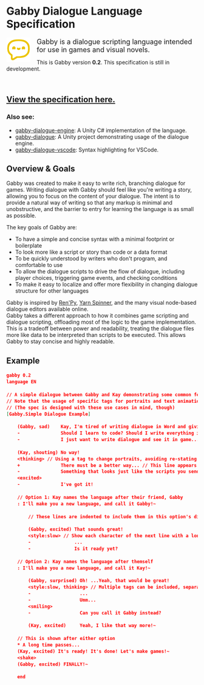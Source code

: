 Gabby Dialogue Language Specification
=====================================
<img align="left" style="padding-right:16px" src="images/GabbyLogo.png" alt="Gabby Logo">

<span style="font-size:18px">
Gabby is a dialogue scripting language intended for use in games and visual novels.  
</span>

This is Gabby version **0.2**. This specification is still in development.

<br>

## [View the specification here.](gabbySpecification.md)

### Also see:
- [gabby-dialogue-engine](https://github.com/zdawson/gabby-dialogue-engine): A Unity C# implementation of the language.
- [gabby-dialogue](https://github.com/zdawson/gabby-dialogue): A Unity project demonstrating usage of the dialogue engine.
- [gabby-dialogue-vscode](https://github.com/zdawson/gabby-dialogue-vscode): Syntax highlighting for VSCode.

Overview & Goals
----------------

Gabby was created to make it easy to write rich, branching dialogue for games. Writing dialogue with Gabby should feel like you're writing a story, allowing you to focus on the content of your dialogue. The intent is to provide a natural way of writing so that any markup is minimal and unobstructive, and the barrier to entry for learning the language is as small as possible.

The key goals of Gabby are:
- To have a simple and concise syntax with a minimal footprint or boilerplate
- To look more like a script or story than code or a data format
- To be quickly understood by writers who don't program, and comfortable to use
- To allow the dialogue scripts to drive the flow of dialogue, including player choices, triggering game events, and checking conditions
- To make it easy to localize and offer more flexibility in changing dialogue structure for other languages

Gabby is inspired by [Ren'Py](https://www.renpy.org/), [Yarn Spinner](https://yarnspinner.dev/), and the many visual node-based dialogue editors available online.  
Gabby takes a different approach to how it combines game scripting and dialogue scripting, offloading most of the logic to the game implementation. This is a tradeoff between power and readability, treating the dialogue files more like data to be interpreted than scripts to be executed. This allows Gabby to stay concise and highly readable.

Example
--------
```json <!-- can't do proper highlighting, this at least partially works -->
gabby 0.2
language EN

// A simple dialogue between Gabby and Kay demonstrating some common features of the language.
// Note that the usage of specific tags for portraits and text animation relies on game-side implementation and is not part of the language spec by default.
// (The spec is designed with these use cases in mind, though)
[Gabby.Simple Dialogue Example]

    (Gabby, sad)    Kay, I'm tired of writing dialogue in Word and giving it to you to put into the game.
    -               Should I learn to code? Should I write everything in this node-based editor?
    -               I just want to write dialogue and see it in game...

    (Kay, shouting) No way!
    <thinking> // Using a tag to change portraits, avoiding re-stating the character name over and over
    +               There must be a better way... // This line appears in the same dialogue box, but after an additional input
    -               Something that looks just like the scripts you send me, but just works...
    <excited>
    -               I've got it!

    // Option 1: Kay names the language after their friend, Gabby
    : I'll make you a new language, and call it Gabby!~

        // These lines are indented to include them in this option's dialogue block. They're shown when this option is selected.

        (Gabby, excited) That sounds great!
        <style:slow> // Show each character of the next line with a long delay
        -                ...
        -                Is it ready yet?

    // Option 2: Kay names the language after themself
    : I'll make you a new language, and call it Kay!~

        (Gabby, surprised) Oh! ...Yeah, that would be great!
        <style:slow, thinking> // Multiple tags can be included, separated by commas
        -                  ...
        -                  Umm...
        <smiling>
        -                  Can you call it Gabby instead?

        (Kay, excited)     Yeah, I like that way more!~

    // This is shown after either option
    * A long time passes...
    (Kay, excited) It's ready! It's done! Let's make games!~
    <shake>
    (Gabby, excited) FINALLY!~

    end
```
